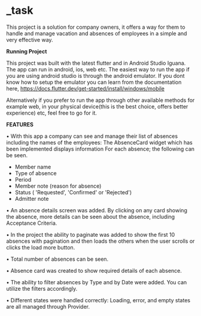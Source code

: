 # _task

This project is a solution for company owners, it offers a way for them to handle and manage vacation and absences of employees in a simple and very effective way.



**Running Project**

This project was built with the latest flutter and in Android Studio Iguana. The app can run in android, ios, web etc. The easiest way to run the app if you are using android studio is through the android emulator. If you dont know how to setup the emulator you can learn from the documentation here, https://docs.flutter.dev/get-started/install/windows/mobile

Alternatively if you prefer to run the app through other available methods for example web, in your physical device(this is the best choice, offers better experience) etc, feel free to go for it.



**FEATURES** 


• With this app a company can see and manage their list of absences including the names of the employees: The AbsenceCard widget which has been implemented displays information For each absence; the following can be seen.
- Member name
- Type of absence
- Period
- Member note (reason for absence)
- Status ( 'Requested', 'Confirmed' or 'Rejected')
- Admitter note


• An absence details screen was added. By clicking on any card showing the absence, more details can be seen about the absence, including Acceptance Criteria.

• In the project the ability to paginate was added to show the first 10 absences with pagination and then loads the others when the user scrolls or clicks the load more button.

• Total number of absences can be seen.

• Absence card was created to show required details of each absence. 

• The ability to filter absences by Type and by Date were added. You can utilize the filters accordingly. 

• Different states were handled correctly: Loading, error, and empty states are all managed through Provider.

